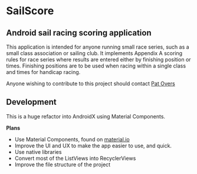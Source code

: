# SailScore
## Android sail racing scoring application
This application is intended for anyone running small race series, such as a small class association or sailing club. It implements Appendix A scoring rules for race series where results are entered either by finishing position or times. Finishing positions are to be used when racing within a single class and times for handicap racing.

Anyone wishing to contribute to this project should contact [Pat Overs](pat@overs.org.uk)

## Development
This is a huge refactor into AndroidX using Material Components.

**Plans**
- Use Material Components, found on [material.io](https://material.io)
- Improve the UI and UX to make the app easier to use, and quick.
- Use native libraries
- Convert most of the ListViews into RecyclerViews
- Improve the file structure of the project

